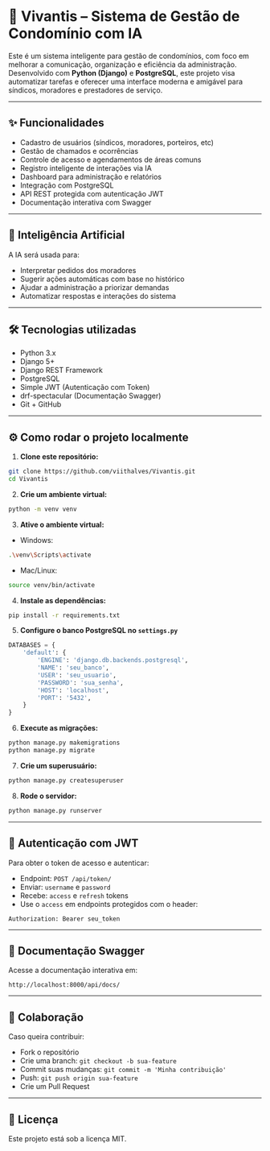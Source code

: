 # 🏢 Vivantis – Sistema de Gestão de Condomínio com IA

Este é um sistema inteligente para gestão de condomínios, com foco em melhorar a comunicação, organização e eficiência da administração. Desenvolvido com **Python (Django)** e **PostgreSQL**, este projeto visa automatizar tarefas e oferecer uma interface moderna e amigável para síndicos, moradores e prestadores de serviço.

---

## ✨ Funcionalidades

- Cadastro de usuários (síndicos, moradores, porteiros, etc)
- Gestão de chamados e ocorrências
- Controle de acesso e agendamentos de áreas comuns
- Registro inteligente de interações via IA
- Dashboard para administração e relatórios
- Integração com PostgreSQL
- API REST protegida com autenticação JWT
- Documentação interativa com Swagger

---

## 🧠 Inteligência Artificial

A IA será usada para:
- Interpretar pedidos dos moradores
- Sugerir ações automáticas com base no histórico
- Ajudar a administração a priorizar demandas
- Automatizar respostas e interações do sistema

---

## 🛠 Tecnologias utilizadas

- Python 3.x
- Django 5+
- Django REST Framework
- PostgreSQL
- Simple JWT (Autenticação com Token)
- drf-spectacular (Documentação Swagger)
- Git + GitHub

---

## ⚙️ Como rodar o projeto localmente

1. **Clone este repositório:**

```bash
git clone https://github.com/viithalves/Vivantis.git
cd Vivantis
```

2. **Crie um ambiente virtual:**

```bash
python -m venv venv
```

3. **Ative o ambiente virtual:**

- Windows:

```bash
.\venv\Scripts\activate
```

- Mac/Linux:

```bash
source venv/bin/activate
```

4. **Instale as dependências:**

```bash
pip install -r requirements.txt
```

5. **Configure o banco PostgreSQL no `settings.py`**

```python
DATABASES = {
    'default': {
        'ENGINE': 'django.db.backends.postgresql',
        'NAME': 'seu_banco',
        'USER': 'seu_usuario',
        'PASSWORD': 'sua_senha',
        'HOST': 'localhost',
        'PORT': '5432',
    }
}
```

6. **Execute as migrações:**

```bash
python manage.py makemigrations
python manage.py migrate
```

7. **Crie um superusuário:**

```bash
python manage.py createsuperuser
```

8. **Rode o servidor:**

```bash
python manage.py runserver
```

---

## 🔐 Autenticação com JWT

Para obter o token de acesso e autenticar:

- Endpoint: `POST /api/token/`
- Enviar: `username` e `password`
- Recebe: `access` e `refresh` tokens
- Use o `access` em endpoints protegidos com o header:

```http
Authorization: Bearer seu_token
```

---

## 📑 Documentação Swagger

Acesse a documentação interativa em:

```
http://localhost:8000/api/docs/
```

---

## 🤝 Colaboração

Caso queira contribuir:

- Fork o repositório
- Crie uma branch: `git checkout -b sua-feature`
- Commit suas mudanças: `git commit -m 'Minha contribuição'`
- Push: `git push origin sua-feature`
- Crie um Pull Request

---

## 📄 Licença

Este projeto está sob a licença MIT.
